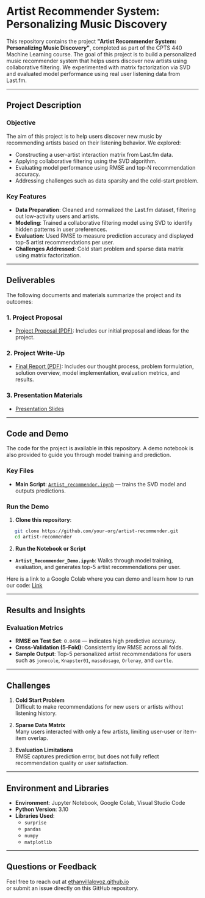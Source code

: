# Artist Recommender System: Personalizing Music Discovery

This repository contains the project **"Artist Recommender System: Personalizing Music Discovery"**, completed as part of the CPTS 440 Machine Learning course. The goal of this project is to build a personalized music recommender system that helps users discover new artists using collaborative filtering. We experimented with matrix factorization via SVD and evaluated model performance using real user listening data from Last.fm.

---

## Project Description

### **Objective**
The aim of this project is to help users discover new music by recommending artists based on their listening behavior. We explored:
- Constructing a user-artist interaction matrix from Last.fm data.
- Applying collaborative filtering using the SVD algorithm.
- Evaluating model performance using RMSE and top-N recommendation accuracy.
- Addressing challenges such as data sparsity and the cold-start problem.

### **Key Features**
- **Data Preparation**: Cleaned and normalized the Last.fm dataset, filtering out low-activity users and artists.
- **Modeling**: Trained a collaborative filtering model using SVD to identify hidden patterns in user preferences.
- **Evaluation**: Used RMSE to measure prediction accuracy and displayed top-5 artist recommendations per user.
- **Challenges Addressed**: Cold start problem and sparse data matrix using matrix factorization.

---

## Deliverables

The following documents and materials summarize the project and its outcomes:

### 1. Project Proposal
- [Project Proposal (PDF)](docs/CPTS_440_Project_Proposal.pdf): Includes our initial proposal and ideas for the project.

### 2. Project Write-Up
- [Final Report (PDF)](docs/Artist_Recommender_System_Final_Report.pdf): Includes our thought process, problem formulation, solution overview, model implementation, evaluation metrics, and results.

### 3. Presentation Materials
- [Presentation Slides](docs/440_Presentation.pdf)

---

## Code and Demo

The code for the project is available in this repository. A demo notebook is also provided to guide you through model training and prediction.

### **Key Files**
- **Main Script**: [`Artist_recommendor.ipynb`](src/Artist_recommendor.ipynb) — trains the SVD model and outputs predictions.

### **Run the Demo**
1. **Clone this repository**:
```bash
   git clone https://github.com/your-org/artist-recommender.git
   cd artist-recommender
```

2. **Run the Notebook or Script**

- **`Artist_Recommender_Demo.ipynb`**: Walks through model training, evaluation, and generates top-5 artist recommendations per user.

Here is a link to a Google Colab where you can demo and learn how to run our code: [Link](https://colab.research.google.com/drive/1FEpDktGjCCizpCyoMowafp0hi-jR17Af?usp=sharing)

---

## Results and Insights

### **Evaluation Metrics**
- **RMSE on Test Set**: `0.0498` — indicates high predictive accuracy.
- **Cross-Validation (5-Fold)**: Consistently low RMSE across all folds.
- **Sample Output**: Top-5 personalized artist recommendations for users such as `jonocole`, `Knapster01`, `massdosage`, `Orlenay`, and `eartle`.

---

## Challenges

1. **Cold Start Problem**  
   Difficult to make recommendations for new users or artists without listening history.

2. **Sparse Data Matrix**  
   Many users interacted with only a few artists, limiting user-user or item-item overlap.

3. **Evaluation Limitations**  
   RMSE captures prediction error, but does not fully reflect recommendation quality or user satisfaction.

---

## Environment and Libraries

- **Environment**: Jupyter Notebook, Google Colab, Visual Studio Code  
- **Python Version**: 3.10  
- **Libraries Used**:
  - `surprise`
  - `pandas`
  - `numpy`
  - `matplotlib`

---

## Questions or Feedback

Feel free to reach out at [ethanvillalovoz.github.io](https://ethanvillalovoz.github.io)  
or submit an issue directly on this GitHub repository.
